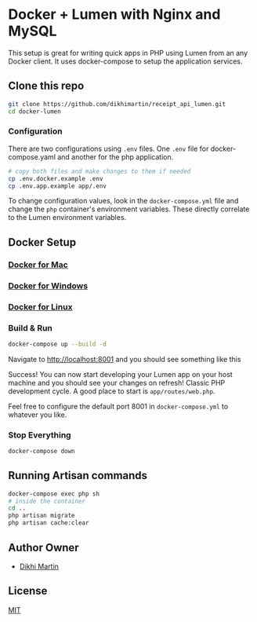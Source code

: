 # Docker + Lumen with Nginx and MySQL

This setup is great for writing quick apps in PHP using Lumen from an any Docker client. It uses docker-compose to setup the application services.

## Clone this repo

```bash
git clone https://github.com/dikhimartin/receipt_api_lumen.git
cd docker-lumen
```

### Configuration

There are two configurations using `.env` files. One `.env` file for docker-compose.yaml and another for the php application.

```sh
# copy both files and make changes to them if needed
cp .env.docker.example .env
cp .env.app.example app/.env
```

To change configuration values, look in the `docker-compose.yml` file and change the `php` container's environment variables. These directly correlate to the Lumen environment variables.

## Docker Setup

### [Docker for Mac](https://docs.docker.com/docker-for-mac/)

### [Docker for Windows](https://docs.docker.com/docker-for-windows/)

### [Docker for Linux](https://docs.docker.com/engine/installation/linux/)

### Build & Run

```bash
docker-compose up --build -d
```

Navigate to [http://localhost:8001](http://localhost:8001) and you should see something like this

Success! You can now start developing your Lumen app on your host machine and you should see your changes on refresh! Classic PHP development cycle. A good place to start is `app/routes/web.php`.

Feel free to configure the default port 8001 in `docker-compose.yml` to whatever you like.

### Stop Everything
```bash
docker-compose down
```

## Running Artisan commands
```sh
docker-compose exec php sh
# inside the container
cd ..
php artisan migrate
php artisan cache:clear
```

## Author Owner
- [Dikhi Martin](https://www.linkedin.com/in/dikhi-martin/)

## License
[MIT](https://github.com/labstack/echo/blob/master/LICENSE)
